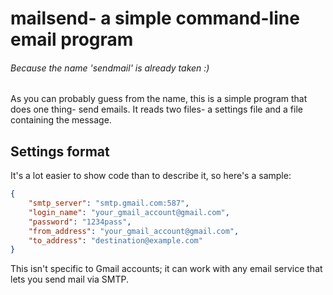 # mailsend- a simple command-line email program
###### Because the name 'sendmail' is already taken :)

As you can probably guess from the name, this is a simple program that does
one thing- send emails.  It reads two files- a settings file and a file 
containing the message.

## Settings format

It's a lot easier to show code than to describe it, so here's a sample:
```json
{
    "smtp_server": "smtp.gmail.com:587",
    "login_name": "your_gmail_account@gmail.com",
    "password": "1234pass",
    "from_address": "your_gmail_account@gmail.com",
    "to_address": "destination@example.com"
}
```
This isn't specific to Gmail accounts; it can work with any email service
that lets you send mail via SMTP.
